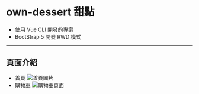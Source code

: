 <h1>own-dessert 甜點</h1>

* 使用 Vue CLI 開發的專案
* BootStrap 5 開發 RWD 模式

***

<h2>頁面介紹</h2>

* 首頁
![首頁圖片](https://upload.cc/i1/2022/05/29/EpcJNd.png)
* 購物車
![購物車頁面](https://upload.cc/i1/2022/05/29/06NAQS.png)
